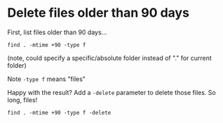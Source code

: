 ﻿# Delete files older than 90 days

First, list files older than 90 days...

	find . -mtime +90 -type f

(note, could specify a specific/absolute folder instead of "." for current folder)

Note `-type f` means "files"

Happy with the result? Add a `-delete` parameter to delete those files. So long, files!

	find . -mtime +90 -type f -delete